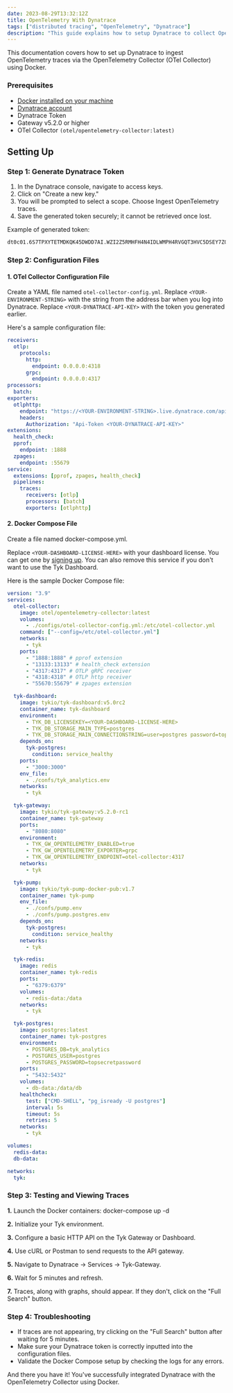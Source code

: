 ```yaml
---
date: 2023-08-29T13:32:12Z
title: OpenTelemetry With Dynatrace
tags: ["distributed tracing", "OpenTelemetry", "Dynatrace"]
description: "This guide explains how to setup Dynatrace to collect OpenTelemetry traces via the OpenTelemetry (OTel Collector) using Docker"
---
```


This documentation covers how to set up Dynatrace to ingest OpenTelemetry traces via the OpenTelemetry Collector (OTel Collector) using Docker.

### Prerequisites

- [Docker installed on your machine](https://docs.docker.com/get-docker/)
- [Dynatrace account](https://www.dynatrace.com/)
- Dynatrace Token
- Gateway v5.2.0 or higher
- OTel Collector `(otel/opentelemetry-collector:latest)`

## Setting Up

### Step 1: Generate Dynatrace Token

1. In the Dynatrace console, navigate to access keys.
2. Click on "Create a new key."
3. You will be prompted to select a scope. Choose Ingest OpenTelemetry traces.
4. Save the generated token securely; it cannot be retrieved once lost.

Example of generated token:

```bash
dt0c01.6S7TPXYTETMDKQK45DWDD7AI.WZI2Z5RMHFH4N4IDLWMPH4RVGQT3HVC5DSEY7ZGC4NYIXB63F5BGJKKWE5VT7VAM
```

### Step 2: Configuration Files

#### 1. OTel Collector Configuration File

Create a YAML file named `otel-collector-config.yml`. Replace `<YOUR-ENVIRONMENT-STRING>` with the string from the address bar when you log into Dynatrace. Replace `<YOUR-DYNATRACE-API-KEY>` with the token you generated earlier.

Here's a sample configuration file:

```yaml
receivers:
  otlp:
    protocols:
      http:
        endpoint: 0.0.0.0:4318
      grpc:
        endpoint: 0.0.0.0:4317
processors:
  batch:
exporters:
  otlphttp:
    endpoint: "https://<YOUR-ENVIRONMENT-STRING>.live.dynatrace.com/api/v2/otlp"
    headers:
      Authorization: "Api-Token <YOUR-DYNATRACE-API-KEY>"
extensions:
  health_check:
  pprof:
    endpoint: :1888
  zpages:
    endpoint: :55679
service:
  extensions: [pprof, zpages, health_check]
  pipelines:
    traces:
      receivers: [otlp]
      processors: [batch]
      exporters: [otlphttp]
```

#### 2. Docker Compose File

Create a file named docker-compose.yml.

Replace `<YOUR-DASHBOARD-LICENSE-HERE>` with your dashboard license. You can get one by [signing up](https://tyk.io/sign-up/).
You can also remove this service if you don't want to use the Tyk Dashboard.

Here is the sample Docker Compose file:

```yaml
version: "3.9"
services:
  otel-collector:
    image: otel/opentelemetry-collector:latest
    volumes:
      - ./configs/otel-collector-config.yml:/etc/otel-collector.yml
    command: ["--config=/etc/otel-collector.yml"]
    networks:
      - tyk
    ports:
      - "1888:1888" # pprof extension
      - "13133:13133" # health_check extension
      - "4317:4317" # OTLP gRPC receiver
      - "4318:4318" # OTLP http receiver
      - "55670:55679" # zpages extension

  tyk-dashboard:
    image: tykio/tyk-dashboard:v5.0rc2
    container_name: tyk-dashboard
    environment:
      - TYK_DB_LICENSEKEY=<YOUR-DASHBOARD-LICENSE-HERE>
      - TYK_DB_STORAGE_MAIN_TYPE=postgres
      - TYK_DB_STORAGE_MAIN_CONNECTIONSTRING=user=postgres password=topsecretpassword host=tyk-postgres port=5432 database=tyk_analytics
    depends_on:
      tyk-postgres:
        condition: service_healthy
    ports:
      - "3000:3000"
    env_file:
      - ./confs/tyk_analytics.env
    networks:
      - tyk

  tyk-gateway:
    image: tykio/tyk-gateway:v5.2.0-rc1
    container_name: tyk-gateway
    ports:
      - "8080:8080"
    environment:
      - TYK_GW_OPENTELEMETRY_ENABLED=true
      - TYK_GW_OPENTELEMETRY_EXPORTER=grpc
      - TYK_GW_OPENTELEMETRY_ENDPOINT=otel-collector:4317
    networks:
      - tyk

  tyk-pump:
    image: tykio/tyk-pump-docker-pub:v1.7
    container_name: tyk-pump
    env_file:
      - ./confs/pump.env
      - ./confs/pump.postgres.env
    depends_on:
      tyk-postgres:
        condition: service_healthy
    networks:
      - tyk

  tyk-redis:
    image: redis
    container_name: tyk-redis
    ports:
      - "6379:6379"
    volumes:
      - redis-data:/data
    networks:
      - tyk

  tyk-postgres:
    image: postgres:latest
    container_name: tyk-postgres
    environment:
      - POSTGRES_DB=tyk_analytics
      - POSTGRES_USER=postgres
      - POSTGRES_PASSWORD=topsecretpassword
    ports:
      - "5432:5432"
    volumes:
      - db-data:/data/db
    healthcheck:
      test: ["CMD-SHELL", "pg_isready -U postgres"]
      interval: 5s
      timeout: 5s
      retries: 5
    networks:
      - tyk

volumes:
  redis-data:
  db-data:

networks:
  tyk:
```

### Step 3: Testing and Viewing Traces

**1.** Launch the Docker containers: docker-compose up -d

**2.** Initialize your Tyk environment.

**3.** Configure a basic HTTP API on the Tyk Gateway or Dashboard.

**4.** Use cURL or Postman to send requests to the API gateway.

**5.** Navigate to Dynatrace -> Services -> Tyk-Gateway.

**6.** Wait for 5 minutes and refresh.

**7.** Traces, along with graphs, should appear. If they don't, click on the "Full Search" button.

### Step 4: Troubleshooting

- If traces are not appearing, try clicking on the "Full Search" button after waiting for 5 minutes.
- Make sure your Dynatrace token is correctly inputted into the configuration files.
- Validate the Docker Compose setup by checking the logs for any errors.

And there you have it! You've successfully integrated Dynatrace with the OpenTelemetry Collector using Docker.
